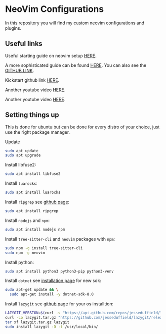 # NeoVim Configurations

In this repository you will find my custom neovim configurations and plugins.

## Useful links

Useful starting guide on neovim setup [HERE](https://www.youtube.com/watch?v=zHTeCSVAFNY&t=120s).

A more sophisticated guide can be found [HERE](https://www.youtube.com/watch?v=KYDG3AHgYEs).
You can also see the [GITHUB LINK](https://github.com/hendrikmi/neovim-kickstart-config/tree/main).

Kickstart github link [HERE](https://github.com/nvim-lua/kickstart.nvim/blob/master/init.lua).

Another youtube video [HERE](https://www.youtube.com/watch?v=G7-qUMKSH_Y).

Another youtube video [HERE](https://www.youtube.com/watch?v=6pAG3BHurdM).

## Setting things up

This is done for ubuntu but can be done for every distro of your choice, just use the right package manager.

Update

```bash
sudo apt update
sudo apt upgrade
```

Install libfuse2:

```bash
sudo apt install libfuse2
```

Install `luarocks`:

```bash
sudo apt install luarocks
```

Install `ripgrep` see [github page](https://github.com/BurntSushi/ripgrep?tab=readme-ov-file#installation):

```bash
sudo apt install ripgrep
```

Install `nodejs` and `npm`:

```bash
sudo apt install nodejs npm
```

Install `tree-sitter-cli` and `neovim` packages with `npm`:

```bash
sudo npm -g install tree-sitter-cli
sudo npm -g neovim
```

Install python:

```bash
sudo apt install python3 python3-pip python3-venv
```

Install `dotnet` see [installation page](https://learn.microsoft.com/en-us/dotnet/core/install/linux) for new sdk:

```bash
sudo apt-get update && \
  sudo apt-get install -y dotnet-sdk-8.0
```

Install `lazygit` see [github page](https://github.com/jesseduffield/lazygit?tab=readme-ov-file) for your os installtion:

```bash
LAZYGIT_VERSION=$(curl -s "https://api.github.com/repos/jesseduffield/lazygit/releases/latest" | \grep -Po '"tag_name": *"v\K[^"]*')
curl -Lo lazygit.tar.gz "https://github.com/jesseduffield/lazygit/releases/download/v${LAZYGIT_VERSION}/lazygit_${LAZYGIT_VERSION}_Linux_x86_64.tar.gz"
tar xf lazygit.tar.gz lazygit
sudo install lazygit -D -t /usr/local/bin/
```
